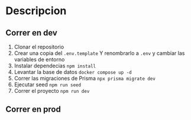 # Descripcion

## Correr en dev

1. Clonar el repositorio
2. Crear una copia del `.env.template` Y renombrarlo a `.env` y cambiar las variables de entorno
3. Instalar dependecias `npm install`
4. Levantar la base de datos `docker compose up -d`
5. Correr las migraciones de Prisma `npx prisma migrate dev`
6. Ejecutar seed `npm run seed`
7. Correr el proyecto `npm run dev`

## Correr en prod
